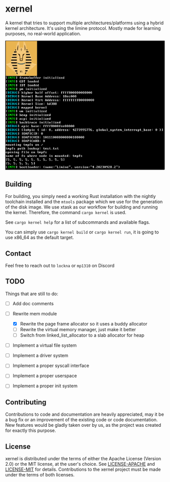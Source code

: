 # xernel
A kernel that tries to support multiple architectures/platforms using a hybrid kernel architecture.
It's using the limine protocol.
Mostly made for learning purposes, no real-world application.

![xernel](status_quo.png)

## Building
For building, you simply need a working Rust installation with the nightly toolchain installed and the `mtools` package which we use for the generation of the disk image.
We use xtask as our workflow for building and running the kernel.
Therefore, the command `cargo kernel` is used.

See `cargo kernel help` for a list of subcommands and available flags.

You can simply use `cargo kernel build` or `cargo kernel run`, it is going to use x86_64 as the default target.

## Contact
Feel free to reach out to `lockna` or `mp1310` on Discord

## TODO
Things that are still to do:
- [ ] Add doc comments
- [ ] Rewrite mem module
    - [x] Rewrite the page frame allocator so it uses a buddy allocator
    - [ ] Rewrite the virtual memory manager, just make it better
    - [ ] Switch from linked_list_allocator to a slab allocator for heap
- [ ] Implement a virtual file system
- [ ] Implement a driver system
- [ ] Implement a proper syscall interface
- [ ] Implement a proper userspace
- [ ] Implement a proper init system


## Contributing
Contributions to code and documentation are heavily appreciated, may it be a bug fix or an improvement of the existing code or code documentation.
New features would be gladly taken over by us, as the project was created for exactly this purpose.

## License
xernel is distributed under the terms of either the Apache License (Version 2.0) or the MIT license, at the user's choice.
See [LICENSE-APACHE](./LICENSE-APACHE) and [LICENSE-MIT](./LICENSE-MIT) for details.
Contributions to the xernel project must be made under the terms of both licenses.
